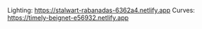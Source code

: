 Lighting: https://stalwart-rabanadas-6362a4.netlify.app
Curves: https://timely-beignet-e56932.netlify.app
